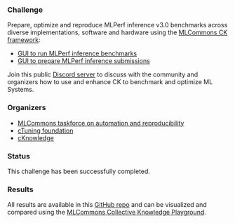 ### Challenge

Prepare, optimize and reproduce MLPerf inference v3.0 benchmarks across diverse implementations, software and hardware
using the [MLCommons CK framework](https://github.com/mlcommons/ck):

* [GUI to run MLPerf inference benchmarks](https://cknowledge.org/mlperf-inference-gui)
* [GUI to prepare MLPerf inference submissions](https://cknowledge.org/mlperf-inference-submission-gui)

Join this public [Discord server](https://discord.gg/JjWNWXKxwT) to discuss with the community and organizers
how to use and enhance CK to benchmark and optimize ML Systems.

### Organizers

* [MLCommons taskforce on automation and reproducibility](https://cKnowledge.org/mlcommons-taskforce)
* [cTuning foundation](https://cTuning.org)
* [cKnowledge](https://cKnowledge.org)

### Status

This challenge has been successfully completed.

### Results

All results are available in this [GitHub repo](https://github.com/ctuning/cm_inference_results)
and can be visualized and compared using the [MLCommons Collective Knowledge Playground](https://access.cknowledge.org/playground/?action=experiments&tags=mlperf-inference,v3.0).
